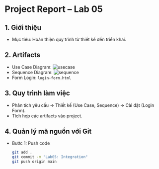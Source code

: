 # Project Report – Lab 05
## 1. Giới thiệu
- Mục tiêu: Hoàn thiện quy trình từ thiết kế đến triển khai.

## 2. Artifacts
- Use Case Diagram: ![usecase](usecase.png)
- Sequence Diagram: ![sequence](sequence.png)
- Form Login: `login-form.html`

## 3. Quy trình làm việc
- Phân tích yêu cầu → Thiết kế (Use Case, Sequence) → Cài đặt (Login Form).
- Tích hợp các artifacts vào project.

## 4. Quản lý mã nguồn với Git
- Bước 1: Push code
  ```bash
  git add .
  git commit -m "Lab05: Integration"
  git push origin main
